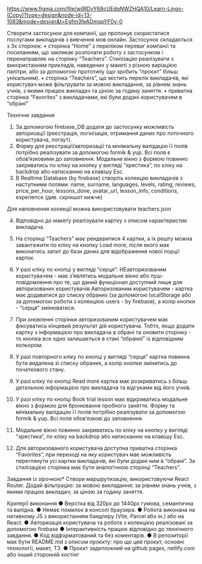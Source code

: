 https://www.figma.com/file/wilRDyY68cUEdgNWZHQA10/Learn-Lingo-(Copy)?type=design&node-id=13-1083&mode=design&t=Egfm3feADmqpYF0y-0

Створити застосунок для компанії, що пропонує скористатися послугами викладачів з вивчення мов онлайн. Застосунок складається з 3х сторінок:
• сторінка “Home” з переліком переваг компанії та посиланням, що закликає розпочати роботу з застосунком і перенаправляє на сторінку “Teachers”. Стилізацію реалізувати з використанням прикладів, наведених у макеті з різною варіацією палітри, або за допомогою прототипу (що зробить “проєкт” більш унікальним).
• сторінка “Teachers”, що містить перелік викладачів, які користувач може фільтрувати за мовою викладання, за рівнем знань учнів, з якими працює викладач та ціною за годину заняття.
• приватна сторінка “Favorites” з викладачами, які були додані користувачем в “обрані”

Технічне завдання 
1. За допомогою firebase_DB додати до застосунку можливість авторизації (реєстрація, логінізація, отримання даних про поточного користувача, логаут).
2. Форму для реєстрації/авторизації та мінімальну валідацію її полів потрібно реалізувати за допомогою formik & yup.  Всі поля є обовʼязковими до заповнення. Модальне вікно з формою повинно закриватись по кліку на кнопку у вигляді “хрестика”, по кліку на backdrop  або натисканню на клавішу Esc.
3. В Realtime Database (by firebase) створіть колекцію викладачів з наступними полями: name, surname, languages, levels, rating, reviews, price_per_hour, lessons_done, avatar_url, lesson_info, conditions, experience (див. скріншот нижче)

Для наповнення колекції можна використовувати teachers.json 

4. Відповідно до макету реалізувати картку з описом характеристик викладача. 
5. На сторінці “Teachers” має рендеритися 4 картки, а їх решту можна завантажити по кліку на кнопку Load more, після якого має виконатись запит до бази даних для відображення нової порції карток.
6. У разі кліку по кнопці у вигляді “серця”:
    НЕавторизованим користувачем - має зʼявлятись модальне вікно або пуш-повідомлення про те, що даний функціонал доступний лише для авторизованих користувачів
         Авторизованим користувачем - картка має додаватися до списку обраних (за допомогою localStorage або за допомогою роботи з колекцією users - by firebase),  а колір кнопки - “серця” змінюватися.
         
7. При оновленні сторінки авторизованим користувачем має фіксуватись кінцевий результат дій користувача. Тобто, якщо додати картку з інформацією про викладача в обрані та оновити сторінку - то кнопка все одно залишається в стані “обраної” із відповідним кольором.
8. У разі повторного кліку по кнопці у вигляді “серця” картка повинна бути видалена зі списку обраних,  а колір кнопки змінитись до початкового стану. 
9. У разі кліку по кнопці  Read more картка має розкриватись з більш детальною інформацією про викладача та відгуками від його учнів.
10. У разі кліку по кнопці Book trial lesson має відкриватись модальне вікно з формою для бронювання пробного заняття. Форму та мінімальну валідацію її полів потрібно реалізувати за допомогою formik & yup. Всі поля обовʼязкові до заповнення.
11. Модальне вікно повинно закриватись по кліку на кнопку у вигляді “хрестика”, по кліку на backdrop  або натисканню на клавішу Esc. 
12. Для авторизованого користувача доступна приватна сторінка “Favorites”, при переході на яку користувач має можливість переглянути усі картки викладачів, які були додані ним в “обрані”.  За стилізацією сторінка має бути аналогічною сторінці  “Teachers”.

Завдання із зірочкою* 
Створи маршрутизацію, використовуючи React Router. 
Додай фільтрацію: за мовою викладання; за рівнем знань учнів, з якими працює викладач; за ціною за годину заняття.


Критерії виконання 
● Верстка від 320рх до 1440рх гумова, семантична та валідна. 
● Немає помилок в консолі браузера. 
● Робота виконана на нативному JS з використанням бандлеру (Vite, Parcel або ін.) або на React. 
●  Авторизація користувача та робота з колекцією реалізовані за допомогою firebase 
● Інтерактивність працює відповідно до технічного завдання. 
● Код відформатований та без коментарів. 
● В репозиторії має бути README.md з описом проєкту: про що цей проєкт, основні технології, макет, ТЗ.
● Проєкт задеплоєний на github pages,  netlify.com або інший сторонній хостінг
